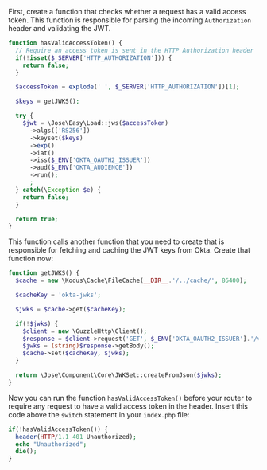 First, create a function that checks whether a request has a valid access token. This function is responsible for parsing the incoming `Authorization` header and validating the JWT.

```php
function hasValidAccessToken() {
  // Require an access token is sent in the HTTP Authorization header
  if(!isset($_SERVER['HTTP_AUTHORIZATION'])) {
    return false;
  }

  $accessToken = explode(' ', $_SERVER['HTTP_AUTHORIZATION'])[1];

  $keys = getJWKS();

  try {
    $jwt = \Jose\Easy\Load::jws($accessToken)
      ->algs(['RS256'])
      ->keyset($keys)
      ->exp()
      ->iat()
      ->iss($_ENV['OKTA_OAUTH2_ISSUER'])
      ->aud($_ENV['OKTA_AUDIENCE'])
      ->run();
      ;
  } catch(\Exception $e) {
    return false;
  }

  return true;
}
```

This function calls another function that you need to create that is responsible for fetching and caching the JWT keys from Okta. Create that function now:

```php
function getJWKS() {
  $cache = new \Kodus\Cache\FileCache(__DIR__.'/../cache/', 86400);

  $cacheKey = 'okta-jwks';

  $jwks = $cache->get($cacheKey);

  if(!$jwks) {
    $client = new \GuzzleHttp\Client();
    $response = $client->request('GET', $_ENV['OKTA_OAUTH2_ISSUER'].'/v1/keys');
    $jwks = (string)$response->getBody();
    $cache->set($cacheKey, $jwks);
  }

  return \Jose\Component\Core\JWKSet::createFromJson($jwks);
}
```

Now you can run the function `hasValidAccessToken()` before your router to require any request to have a valid access token in the header. Insert this code above the `switch` statement in your `index.php` file:

```php
if(!hasValidAccessToken()) {
  header(HTTP/1.1 401 Unauthorized);
  echo "Unauthorized";
  die();
}
```
